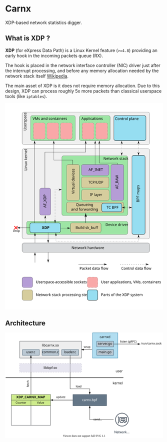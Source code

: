 # Carnx

XDP-based network statistics digger.

## What is XDP ?

**XDP** (for eXpress Data Path) is a Linux Kernel feature (`>=4.8`) providing an early hook in the incoming packets queue (RX).

The hook is placed in the network interface controller (NIC) driver just after the interrupt processing, and before any memory allocation needed by the network stack itself [Wikipedia][1].

The main asset of XDP is it does not require memory allocation. Due to this design, XDP can process roughly 5x more packets than classical userspace tools (like `iptables`).

![kernel](assets/kernel-diagram.svg)

## Architecture

![architecture](assets/archi.svg)


[1]: https://en.wikipedia.org/wiki/Express_Data_Path
[2]: https://github.com/xdp-project/xdp-paper/blob/master/xdp-presentation.pdf